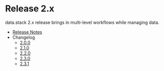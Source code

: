  # Release 2.x

 data.stack 2.x release brings in multi-level workflows while managing data.

* [Release Notes](./ReleaseNotes.md)
* Changelog
  * [2.0.0](2.0.0-Changelog.md)
  * [2.1.0](2.1.0-Changelog.md)
  * [2.2.0](2.2.0-Changelog.md)
  * [2.3.0](2.3.0-Changelog.md)
  * [2.3.1](2.3.1-Changelog.md)

